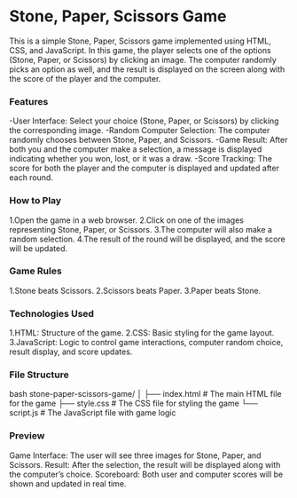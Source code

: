 # Stone, Paper, Scissors Game
This is a simple Stone, Paper, Scissors game implemented using HTML, CSS, and JavaScript. In this game, the player selects one of the options (Stone, Paper, or Scissors) by clicking an image. The computer randomly picks an option as well, and the result is displayed on the screen along with the score of the player and the computer.

<h3>Features</h3>

-User Interface: Select your choice (Stone, Paper, or Scissors) by clicking the corresponding image.
-Random Computer Selection: The computer randomly chooses between Stone, Paper, and Scissors.
-Game Result: After both you and the computer make a selection, a message is displayed indicating whether you won, lost, or it was a draw.
-Score Tracking: The score for both the player and the computer is displayed and updated after each round.

<h3>How to Play</h3>
1.Open the game in a web browser.
2.Click on one of the images representing Stone, Paper, or Scissors.
3.The computer will also make a random selection.
4.The result of the round will be displayed, and the score will be updated.

<h3>Game Rules</h3>
1.Stone beats Scissors.
2.Scissors beats Paper.
3.Paper beats Stone.

<h3>Technologies Used</h3>
1.HTML: Structure of the game.
2.CSS: Basic styling for the game layout.
3.JavaScript: Logic to control game interactions, computer random choice, result display, and score updates.

<h3>File Structure</h3>
bash
stone-paper-scissors-game/
│
├── index.html         # The main HTML file for the game
├── style.css          # The CSS file for styling the game
└── script.js          # The JavaScript file with game logic

<h3>Preview</h3>
Game Interface: The user will see three images for Stone, Paper, and Scissors.
Result: After the selection, the result will be displayed along with the computer’s choice.
Scoreboard: Both user and computer scores will be shown and updated in real time.
